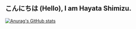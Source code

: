 ## こんにちは (Hello), I am Hayata Shimizu.

[![Anurag's GitHub stats](https://github-readme-stats.vercel.app/api?username=ahyt910)](https://github.com/ahyt910/github-readme-stats)
